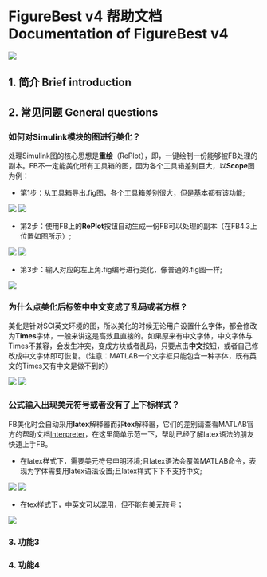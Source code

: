 # FigureBest v4 帮助文档 Documentation of FigureBest v4
![](images/FBV4-公众号封面图.png)

## 1. 简介 Brief introduction

## 2. 常见问题 General questions

### 如何对Simulink模块的图进行美化？

处理Simulink图的核心思想是**重绘**（RePlot），即，一键绘制一份能够被FB处理的副本。FB不一定能美化所有工具箱的图，因为各个工具箱差别巨大，以**Scope**图为例：

- 第1步：从工具箱导出.fig图，各个工具箱差别很大，但是基本都有该功能;

![](images/scope-1.png)
![](images/scope-2.png)

- 第2步：使用FB上的**RePlot**按钮自动生成一份FB可以处理的副本（在FB4.3上位置如图所示）;

![](images/scope-3.png)
![](images/scope-4.png)

- 第3步：输入对应的左上角.fig编号进行美化，像普通的.fig图一样;

![](images/scope-5.png)

### 为什么点美化后标签中中文变成了乱码或者方框？

美化是针对SCI英文环境的图，所以美化的时候无论用户设置什么字体，都会修改为**Times**字体，一般来讲这是高效且直接的。如果原来有中文字体，中文字体与Times不兼容，会发生冲突，变成方块或者乱码，只要点击**中文**按钮，或者自己修改成中文字体即可恢复。（注意：MATLAB一个文字框只能包含一种字体，既有英文的Times又有中文是做不到的）

![](images/chaoOfChinese-1.png)
![](images/chaoOfChinese-2.png)

### 公式输入出现美元符号或者没有了上下标样式？

FB美化时会自动采用**latex**解释器而非**tex**解释器，它们的差别请查看MATLAB官方的帮助文档[Interpreter](https://ww2.mathworks.cn/help/releases/R2019b/matlab/ref/matlab.graphics.shape.textbox-properties.html?#prop_Interpreter)，在这里简单示范一下，帮助已经了解latex语法的朋友快速上手FB。

- 在latex样式下，需要美元符号申明环境;且latex语法会覆盖MATLAB命令，表现为字体需要用latex语法设置;且latex样式下下不支持中文;

![](images/latex-1.png)
![](images/latex-2.png)

- 在tex样式下，中英文可以混用，但不能有美元符号；

![](images/tex-1.png)

### 3. 功能3

### 4. 功能4

